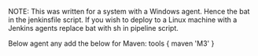 NOTE: This was written for a system with a Windows agent.
Hence the bat in the jenkinsfile script.
If you wish to deploy to a Linux machine with a Jenkins agents replace bat with sh in pipeline script.

Below  agent any add the below for Maven:
tools { maven 'M3' }
